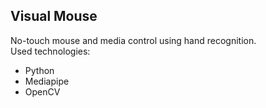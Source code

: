 ## Visual Mouse
No-touch mouse and media control using hand recognition. <br>
Used technologies:
<ul>
<li>Python</li>
<li>Mediapipe</li>
<li>OpenCV</li>
</ul>
